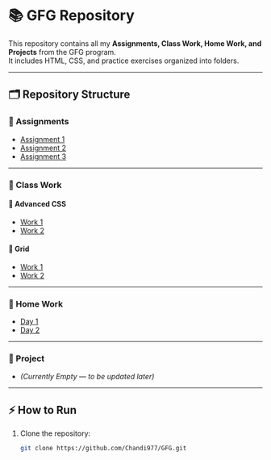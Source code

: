 # 📚 GFG Repository

This repository contains all my **Assignments, Class Work, Home Work, and Projects** from the GFG program.  
It includes HTML, CSS, and practice exercises organized into folders.

---

## 🗂️ Repository Structure

### 📒 Assignments

- [Assignment 1](https://chandi977.github.io/GFG/Assignment/Assignment%201/)
- [Assignment 2](https://chandi977.github.io/GFG/Assignment/Assignment%202/)
- [Assignment 3](https://chandi977.github.io/GFG/Assignment/Assignment%203/)

---

### 📘 Class Work

#### 🔹 Advanced CSS

- [Work 1](https://chandi977.github.io/GFG/Class%20Work/Advanced%20CSS/work%201/)
- [Work 2](https://chandi977.github.io/GFG/Class%20Work/Advanced%20CSS/work%202/)

#### 🔹 Grid

- [Work 1](https://chandi977.github.io/GFG/Class%20Work/Grid/work1/)
- [Work 2](https://chandi977.github.io/GFG/Class%20Work/Grid/work2/)

---

### 📝 Home Work

- [Day 1](https://chandi977.github.io/GFG/HomeWork/Day%201/)
- [Day 2](https://chandi977.github.io/GFG/HomeWork/Day%202/)

---

### 🚀 Project

- _(Currently Empty — to be updated later)_

---

## ⚡ How to Run

1. Clone the repository:
   ```bash
   git clone https://github.com/Chandi977/GFG.git
   ```
